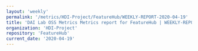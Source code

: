 ```yaml
---
layout: 'weekly'
permalink: '/metrics/HDI-Project/FeatureHub/WEEKLY-REPORT-2020-04-19'
title: 'DAI Lab OSS Metrics Metrics report for FeatureHub | WEEKLY-REPORT-2020-04-19'
organization: 'HDI-Project'
repository: 'FeatureHub'
current_date: '2020-04-19'
---
```


